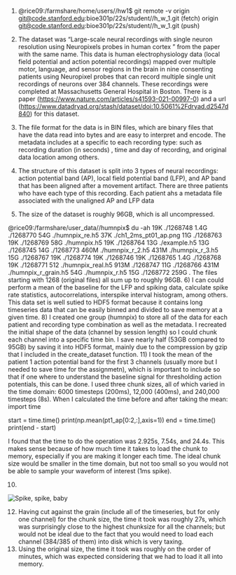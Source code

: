 
1) <SUNetID>@rice09:/farmshare/home/users/<SUNetID>/hw1$ git remote -v
origin  git@code.stanford.edu:bioe301p/22s/student/<SUNetID>/h_w_1.git (fetch)
origin  git@code.stanford.edu:bioe301p/22s/student/<SUNetID>/h_w_1.git (push)



2)  The dataset was “Large-scale neural recordings with single neuron resolution using Neuropixels probes in human cortex ” from the paper with the same name. This data is human electrophysiology data (local field potential  and action potential recordings) mapped over multiple motor, language, and sensor regions in the brain in nine consenting patients using Neuropixel probes that can record multiple single unit recordings of neurons over 384 channels. These recordings were completed at Massachusetts General Hospital in Boston. There is a paper (https://www.nature.com/articles/s41593-021-00997-0) and a url (https://www.datadryad.org/stash/dataset/doi:10.5061%2Fdryad.d2547d840) for this dataset.
3) The file format for the data is in BIN files, which are binary files that have the data read into bytes and are easy to interpret and encode.  The metadata includes at a specific to each recording type: such as recording duration (in seconds) , time and day of recording, and original data location among others.
4) The structure of this dataset is split into 3 types of neural recordings: action potential band (AP), local field potential band (LFP), and AP band that has been aligned after a movement artifact. There are three patients who have each type of this recording. Each patient ahs a metadata file associated with the unaligned AP and LFP data
5) The size of the dataset is roughly 96GB, which is all uncompressed.



<SUNetID>@rice09:/farmshare/user_data/<SUNetID>/humnpix$ du -ah
19K     ./1268748
1.4G    ./1268770
54G     ./humnpix_re.h5
37K     ./ch1_2ms_pt01_ap.png
11G     ./1268763
19K     ./1268769
58G     ./humnpix.h5
19K     ./1268764
13G     ./example.h5
13G     ./1268745
14G     ./1268773
460M    ./humnpix_r_2.h5
431M    ./humnpix_r_3.h5
15G     ./1268767
19K     ./1268774
19K     ./1268746
19K     ./1268765
1.4G    ./1268768
19K     ./1268771
512     ./humnpix_real.h5
913M    ./1268747
11G     ./1268766
431M    ./humnpix_r_grain.h5
54G     ./humnpix_r.h5
15G     ./1268772
259G    .
The files starting with 1268 (original files) all sum up to roughly 96GB.
6) I can could perform a mean of the baseline for the LFP and spiking data, calculate spike rate statistics, autocorrelations, interspike interval histogram, among others. This data set is well sutied to HDF5 format because it contains long timeseries data that can be easily binned and divided to save memory at a given time.
8) I created one group (humnpix) to store all of the data for each patient and recording type combination as well as the metadata. I recreated the initial shape of the data (channel by session length) so I could chunk each channel into a specific time bin. I save nearly half (53GB compared to 95GB) by saving it into HDF5 format, mainly due to the compression by gzip that I included in the create_dataset function.
11) I took the mean of the patient 1 action potential band for the first 3 channels (usually more but I needed to save time for the assignmetn), which is important to include so that if one where to understand the baseline signal for thresholding action potentials, this can be done. I used three chunk sizes, all of which varied in the time domain:  6000 timesteps (200ms), 12,000 (400ms), and 240,000 timesteps (8s). When I calculated the time before and after taking the mean:
import time

start = time.time()
print(np.mean(pt1_ap[0:2,:],axis=1))
end = time.time()
print(end - start)

I found that the time to do the operation was 2.925s, 7.54s, and 24.4s. This makes sense because of how much time it takes to load the chunk to memory, especially if you are making it longer each time. The ideal chunk size would be smaller in the time domain, but not too small so you would not be able to sample your waveform of interest (1ms spike).


10) 
![Spike, spike, baby](/ch1_2ms_pt01_ap.png)  

12) Having cut against the grain (include all of the timeseries, but for only one channel) for the chunk size,  the time it took was roughly 27s, which was surprisingly close to the highest chunksize for all the channels; but would not be ideal due to the fact that you would need to load each channel (384/385 of them) into disk which is very taxing.
13) Using the original size,  the time it took was roughly on the order of minutes, which was expected considering that we had to load it all into memory.



